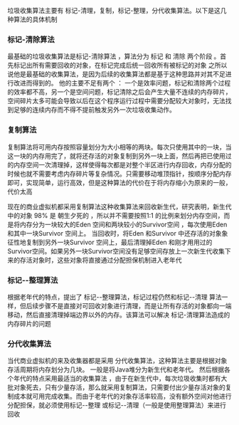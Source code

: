 垃圾收集算法主要有 标记-清理，复制，标记-整理，分代收集算法。以下是这几种算法的具体机制
### 标记-清除算法
最基础的垃圾收集算法是标记-清除算法  ，算法分为 标记 和 清除 两个阶段 。首先标记出所有需要回收的对象，在标记完成后统一回收所有被标记的对象  之所以说他是最基础的收集算法，是因为后续的收集算法都是基于这种思路并对其不足进行改进而得到的。 他的主要不足有两个 ： 一个是效率问题，标记和清除两个过程的效率都不高，另一个是空间问题，标记清除之后会产生大量不连续的内存碎片，空间碎片太多可能会导致以后在这个程序运行过程中需要分配较大对象时，无法找到足够的连续内存而不得不提前触发另外一次垃圾收集动作。
### 复制算法
复制算法将可用内存按照容量划分为大小相等的两块。每次只使用其中的一块，当这一块的内存用完了，就将还存活的对象复制到另外一块上面，然后再把已使用过的内存空间一次清理掉，这样使得每次都是对整个半区进行内存回收，内存分配的时候也就不需要考虑内存碎片等复杂情况。只需要移动堆顶指针，按顺序分配内存即可，实现简单，运行高效，但是这种算法的代价在于将内存缩小为原来的一般，代价太高

现在的商业虚拟机都采用复制算法这种收集算法来回收新生代，研究表明，新生代中的对象 98% 是 朝生夕死的 ，所以并不需要按照1:1 的比例来划分内存空间，而是将内存分为一块较大的Eden 空间和两块较小的Survivor空间 ，每次使用Eden 和其中一块Survivor 空间上。 当回收时，将Eden 和Survivor 中还存活的对象象征性地复制到另外一块Survivor 空间上，最后清理掉Eden 和刚才用用过的Survivor空间。如果另外一块Survivor空间没有足够空间存放上一次新生代收集下来的存活对象时，这些对象将直接通过分配担保机制进入老年代

### 标记--整理算法
根据老年代的特点，提出了 标记--整理算法，标记过程仍然和标记--清理 算法一样，但后续步骤不是直接对可回收对象进行清理，而是让所有存活的对象都向一端移动，然后直接清理掉端边界以外的内存。该算法可以解决 标记-清理算法造成的内存碎片的问题

### 分代收集算法
当代商业虚拟机的来及收集器都是采用 分代收集算法，这种算法主要是根据对象存活周期将内存划分为几块。 一般是将Java堆分为新生代和老年代。 然后根据各个年代的特点采用最适当的收集算法 ，由于在新生代中，每次垃圾收集时都有大批对象死去，只有少量存活，那么就采用复制算法，只需要付出少量存活对象的复制成本就可用完成收集。而由于老年代的对象存活率较高，没有额外空间对他进行分配担保，就必须使用标记--整理 或标记--清理（一般是使用整理算法）来进行回收 
